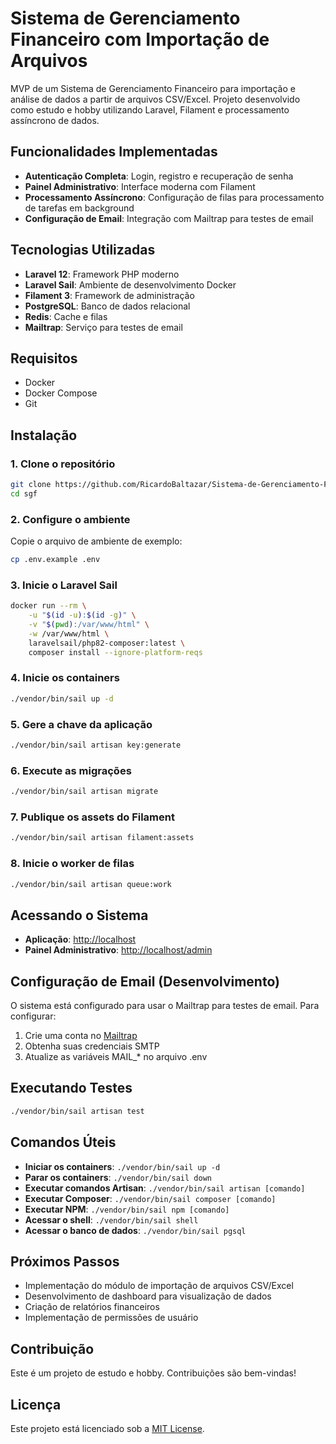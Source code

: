 # Sistema de Gerenciamento Financeiro com Importação de Arquivos

MVP de um Sistema de Gerenciamento Financeiro para importação e análise de dados a partir de arquivos CSV/Excel. Projeto desenvolvido como estudo e hobby utilizando Laravel, Filament e processamento assíncrono de dados.

## Funcionalidades Implementadas

- **Autenticação Completa**: Login, registro e recuperação de senha
- **Painel Administrativo**: Interface moderna com Filament
- **Processamento Assíncrono**: Configuração de filas para processamento de tarefas em background
- **Configuração de Email**: Integração com Mailtrap para testes de email

## Tecnologias Utilizadas

- **Laravel 12**: Framework PHP moderno
- **Laravel Sail**: Ambiente de desenvolvimento Docker
- **Filament 3**: Framework de administração
- **PostgreSQL**: Banco de dados relacional
- **Redis**: Cache e filas
- **Mailtrap**: Serviço para testes de email

## Requisitos

- Docker
- Docker Compose
- Git

## Instalação

### 1. Clone o repositório

```bash
git clone https://github.com/RicardoBaltazar/Sistema-de-Gerenciamento-Financeiro-com-Importa-o-de-Arquivos.git sgf
cd sgf
```

### 2. Configure o ambiente

Copie o arquivo de ambiente de exemplo:

```bash
cp .env.example .env
```

### 3. Inicie o Laravel Sail

```bash
docker run --rm \
    -u "$(id -u):$(id -g)" \
    -v "$(pwd):/var/www/html" \
    -w /var/www/html \
    laravelsail/php82-composer:latest \
    composer install --ignore-platform-reqs
```

### 4. Inicie os containers

```bash
./vendor/bin/sail up -d
```

### 5. Gere a chave da aplicação

```bash
./vendor/bin/sail artisan key:generate
```

### 6. Execute as migrações

```bash
./vendor/bin/sail artisan migrate
```

### 7. Publique os assets do Filament

```bash
./vendor/bin/sail artisan filament:assets
```

### 8. Inicie o worker de filas

```bash
./vendor/bin/sail artisan queue:work
```

## Acessando o Sistema

- **Aplicação**: [http://localhost](http://localhost)
- **Painel Administrativo**: [http://localhost/admin](http://localhost/admin)

## Configuração de Email (Desenvolvimento)

O sistema está configurado para usar o Mailtrap para testes de email. Para configurar:

1. Crie uma conta no [Mailtrap](https://mailtrap.io/)
2. Obtenha suas credenciais SMTP
3. Atualize as variáveis MAIL_* no arquivo .env

## Executando Testes

```bash
./vendor/bin/sail artisan test
```

## Comandos Úteis

- **Iniciar os containers**: `./vendor/bin/sail up -d`
- **Parar os containers**: `./vendor/bin/sail down`
- **Executar comandos Artisan**: `./vendor/bin/sail artisan [comando]`
- **Executar Composer**: `./vendor/bin/sail composer [comando]`
- **Executar NPM**: `./vendor/bin/sail npm [comando]`
- **Acessar o shell**: `./vendor/bin/sail shell`
- **Acessar o banco de dados**: `./vendor/bin/sail pgsql`

## Próximos Passos

- Implementação do módulo de importação de arquivos CSV/Excel
- Desenvolvimento de dashboard para visualização de dados
- Criação de relatórios financeiros
- Implementação de permissões de usuário

## Contribuição

Este é um projeto de estudo e hobby. Contribuições são bem-vindas!

## Licença

Este projeto está licenciado sob a [MIT License](LICENSE).